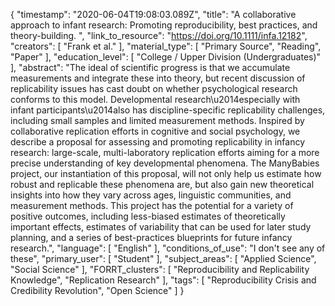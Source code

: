 {
    "timestamp": "2020-06-04T19:08:03.089Z",
    "title": "A collaborative approach to infant research: Promoting reproducibility, best practices, and theory-building. ",
    "link_to_resource": "https://doi.org/10.1111/infa.12182",
    "creators": [
        "Frank et al."
    ],
    "material_type": [
        "Primary Source",
        "Reading",
        "Paper"
    ],
    "education_level": [
        "College / Upper Division (Undergraduates)"
    ],
    "abstract": "The ideal of scientific progress is that we accumulate measurements and integrate these into theory, but recent discussion of replicability issues has cast doubt on whether psychological research conforms to this model. Developmental research\u2014especially with infant participants\u2014also has discipline-specific replicability challenges, including small samples and limited measurement methods. Inspired by collaborative replication efforts in cognitive and social psychology, we describe a proposal for assessing and promoting replicability in infancy research: large-scale, multi-laboratory replication efforts aiming for a more precise understanding of key developmental phenomena. The ManyBabies project, our instantiation of this proposal, will not only help us estimate how robust and replicable these phenomena are, but also gain new theoretical insights into how they vary across ages, linguistic communities, and measurement methods. This project has the potential for a variety of positive outcomes, including less-biased estimates of theoretically important effects, estimates of variability that can be used for later study planning, and a series of best-practices blueprints for future infancy research.",
    "language": [
        "English"
    ],
    "conditions_of_use": "I don't see any of these",
    "primary_user": [
        "Student"
    ],
    "subject_areas": [
        "Applied Science",
        "Social Science"
    ],
    "FORRT_clusters": [
        "Reproducibility and Replicability Knowledge",
        "Replication Research"
    ],
    "tags": [
        "Reproducibility Crisis and Credibility Revolution",
        "Open Science"
    ]
}
